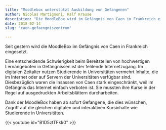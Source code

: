 ```yaml
---
title: "Moodlebox unterstützt Ausbildung von Gefangenen"
author: Nicolas Martignoni, Ralf Krause
description: "Die MoodleBox wird im Gefängnis von Caen in Frankreich eingesetzt, um die Ausbildung von Gefangenen zu unterstützen."
date: 2018-02-14
slug: "caen-gefaengniszentrum"

---
```

Seit gestern wird die MoodleBox im Gefängnis von Caen in Frankreich eingesetzt.

Eine entscheidende Schwierigkeit beim Bereitstellen von hochwertigen Lernangeboten in Gefängnissen ist der fehlende Internetzugang. Im digitalen Zeitalter nutzen Studierende in Universitäten vermehrt Inhalte, die im Internet oder auf Servern der Universitäten verfügbar sind. Diesbezüglich waren die Insassen von Caen stark eingeschränkt, weil im Gefängnis das Internet einfach verboten ist. Sie mussten ihre Kurse in der Regel auf ausgedruckten Arbeitsblättern durcharbeiten.

Dank der MoodleBox haben ab sofort Gefangene, die dies wünschen, Zugriff auf die gleichen digitalen und interaktiven Kursinhalte wie Studierende in Universitäten. 


{{< youtube id="B1D5ztTFkk0" >}}
